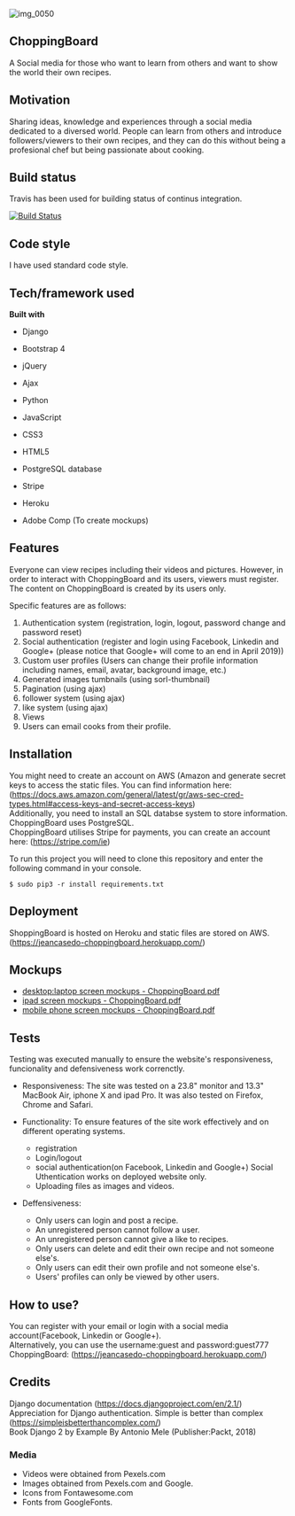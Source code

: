 ![img_0050](https://user-images.githubusercontent.com/43143675/53450907-62556a80-3a15-11e9-8d53-0ad96dc523bd.jpg)
## ChoppingBoard
A Social media for those who want to learn from others and want to show the world their own recipes.

## Motivation
Sharing ideas, knowledge and experiences through a social media dedicated to a diversed world. 
People can learn from others and introduce followers/viewers to their own recipes, and they can do this without being a profesional chef but being passionate about cooking.

## Build status
Travis has been used for building status of continus integration.

[![Build Status](https://travis-ci.org/Jeanca7/choppingboard.ie.svg?branch=master)](https://travis-ci.org/Jeanca7/choppingboard.ie)

## Code style
I have used standard code style.

## Tech/framework used
<b>Built with</b>
* Django
* Bootstrap 4
* jQuery
* Ajax
* Python
* JavaScript
* CSS3
* HTML5
* PostgreSQL database
* Stripe
* Heroku  

* Adobe Comp (To create mockups)
## Features
Everyone can view recipes including their videos and pictures. However, in order to interact with ChoppingBoard and its users, viewers must register.
The content on ChoppingBoard is created by its users only.

Specific features are as follows:
1. Authentication system (registration, login, logout, password change and password reset)
2. Social authentication (register and login using Facebook, Linkedin and Google+ (please notice that Google+ will come to an end in April 2019)) 
3. Custom user profiles (Users can change their profile information including names, email, avatar, background image, etc.)
4. Generated images tumbnails (using sorl-thumbnail)
5. Pagination (using ajax)
5. follower system (using ajax)
6. like system (using ajax)
7. Views 
8. Users can email cooks from their profile. 


## Installation

You might need to create an account on AWS (Amazon  and generate secret keys to access the static files. You can find information here: (https://docs.aws.amazon.com/general/latest/gr/aws-sec-cred-types.html#access-keys-and-secret-access-keys)   
Additionally, you need to install an SQL databse system to store information. ChoppingBoard uses PostgreSQL.  
ChoppingBoard utilises Stripe for payments, you can create an account here: (https://stripe.com/ie)

To run this project you will need to clone this repository and enter the following command in your console.
```
$ sudo pip3 -r install requirements.txt
```

## Deployment
ShoppingBoard is hosted on Heroku and static files are stored on AWS.  
(https://jeancasedo-choppingboard.herokuapp.com/)

## Mockups
* [desktop:laptop screen mockups - ChoppingBoard.pdf](https://github.com/Jeanca7/choppingboard.ie/files/2911743/desktop.laptop.screen.mockups.-.ChoppingBoard.pdf)  
* [ipad screen mockups - ChoppingBoard.pdf](https://github.com/Jeanca7/choppingboard.ie/files/2911746/ipad.screen.mockups.-.ChoppingBoard.pdf)  
* [mobile phone screen mockups - ChoppingBoard.pdf](https://github.com/Jeanca7/choppingboard.ie/files/2911748/mobile.phone.screen.mockups.-.ChoppingBoard.pdf)

## Tests
Testing was executed manually to ensure the website's responsiveness, funcionality and defensiveness work correnctly.   

* Responsiveness:
The site was tested on a 23.8" monitor and 13.3" MacBook Air, iphone X and ipad Pro. It was also tested on Firefox, Chrome and Safari.

* Functionality:
To ensure features of the site work effectively and on different operating systems.
    * registration
    * Login/logout
    * social authentication(on Facebook, Linkedin and Google+) Social Uthentication works on deployed website only.
    * Uploading files as images and videos.

* Deffensiveness:
    * Only users can login and post a recipe.
    * An unregistered person cannot follow a user.
    * An unregistered person cannot give a like to recipes.
    * Only users can delete and edit their own recipe and not someone else's.
    * Only users can edit their own profile and not someone else's.
    * Users' profiles can only be viewed by other users.

## How to use?
You can register with your email or login with a social media account(Facebook, Linkedin or Google+).  
Alternatively, you can use the username:guest and password:guest777  
ChoppingBoard: (https://jeancasedo-choppingboard.herokuapp.com/)

## Credits
 Django documentation (https://docs.djangoproject.com/en/2.1/)  
 Appreciation for Django authentication. Simple is better than complex (https://simpleisbetterthancomplex.com/)  
 Book Django 2 by Example By Antonio Mele (Publisher:Packt, 2018)

### Media
* Videos were obtained from Pexels.com
* Images obtained from Pexels.com and Google.
* Icons from Fontawesome.com
* Fonts from GoogleFonts.
    
